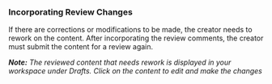 ### Incorporating Review Changes
If there are corrections or modifications to be made, the creator needs to rework on the content. After incorporating the review comments, the creator must submit the content for a review again.

***Note:***
*The reviewed content that needs rework is displayed in your workspace under Drafts. Click on the content to edit and make the changes*
